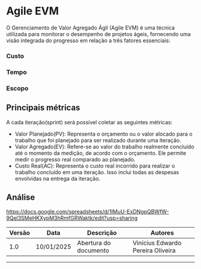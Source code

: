 # Agile EVM

O Gerenciamento de Valor Agregado Ágil (Agile EVM) é uma técnica utilizada para monitorar o desempenho de projetos ágeis, fornecendo uma visão integrada do progresso em relação a três fatores essenciais:

### Custo
### Tempo
### Escopo

## Principais métricas

A cada iteração(sprint) será possível coletar as seguintes métricas:

- Valor Planejado(PV): Representa o orçamento ou o valor alocado para o trabalho que foi planejado para ser realizado durante uma iteração.
- Valor Agregado(EV): Refere-se ao valor do trabalho realmente concluído até o momento da medição, de acordo com o orçamento. Ele permite medir o progresso real comparado ao planejado.
- Custo Real(AC): Representa o custo real incorrido para realizar o trabalho concluído em uma iteração. Isso inclui todas as despesas envolvidas na entrega da iteração.

## Análise
https://docs.google.com/spreadsheets/d/1IMuU-ExDNgpQBWfW-9Qel3SMeHKXypM3hRmfGRWaktk/edit?usp=sharing


| Versão | Data       | Descrição | Autores |
| ------ | ---------- | --------- | ------- |
| 1.0    | 10/01/2025 | Abertura do documento | Vinícius Edwardo Pereira Oliveira |
---
